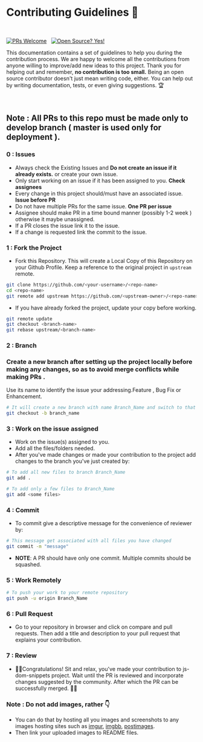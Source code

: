 # Contributing Guidelines 🤝

</br>

[![PRs Welcome](https://img.shields.io/badge/PRs-welcome-brightgreen.svg?style=flat-square)](http://makeapullrequest.com)
&nbsp;
[![Open Source? Yes!](https://badgen.net/badge/Open%20Source%20%3F/Yes%21/blue?icon=github)](https://github.com/Naereen/badges/)


This documentation contains a set of guidelines to help you during the contribution process.
We are happy to welcome all the contributions from anyone willing to improve/add new ideas to this project.
Thank you for helping out and remember, **no contribution is too small.**
Being an open source contributor doesn't just mean writing code, either. You can help out by writing documentation, tests, or even giving suggestions. 🏆

</br>

## Note : All PRs to this repo must be made only to develop branch ( master is used only for deployment ).

### 0 : Issues

- Always check the Existing Issues and **Do not create an issue if it already exists.** or create your own issue.
- Only start working on an issue if it has been assigned to you. **Check assignees**
- Every change in this project should/must have an associated issue. **Issue before PR**
- Do not have multiple PRs for the same issue. **One PR per issue**
- Assignee should make PR in a time bound manner (possibly 1-2 week ) otherwise it maybe unassigned.
- If a PR closes the issue link it to the issue.
- If a change is requested link the commit to the issue.



###  1 : Fork the Project

- Fork this Repository. This will create a Local Copy of this Repository on your Github Profile.
Keep a reference to the original project in `upstream` remote.  

```bash
git clone https://github.com/<your-username>/<repo-name>  
cd <repo-name>  
git remote add upstream https://github.com/<upstream-owner>/<repo-name>  
```   

- If you have already forked the project, update your copy before working.

```bash
git remote update
git checkout <branch-name>
git rebase upstream/<branch-name>
```  

###  2 : Branch

###    Create a new branch after setting up the project locally before making any changes, so as to avoid merge conflicts while making PRs .
Use its name to identify the issue your addressing.Feature , Bug Fix or Enhancement.

```bash
# It will create a new branch with name Branch_Name and switch to that branch 
git checkout -b branch_name
```

###  3 : Work on the issue assigned

- Work on the issue(s) assigned to you.
- Add all the files/folders needed.
- After you've made changes or made your contribution to the project add changes to the branch you've just created by:

```bash  
# To add all new files to branch Branch_Name  
git add .  

# To add only a few files to Branch_Name
git add <some files>
```

###  4 : Commit

- To commit give a descriptive message for the convenience of reviewer by:

```bash
# This message get associated with all files you have changed  
git commit -m "message"  
```

- **NOTE**: A PR should have only one commit. Multiple commits should be squashed.

###  5 : Work Remotely

```bash  
# To push your work to your remote repository
git push -u origin Branch_Name
```

###  6 : Pull Request

- Go to your repository in browser and click on compare and pull requests.
Then add a title and description to your pull request that explains your contribution.  


### 7 : Review

- 🎉🌟Congratulations! Sit and relax, you've made your contribution to js-dom-snippets project. Wait until the PR is reviewed and incorporate changes suggested by the community. After which the PR can be successfully merged.
🎉🎊


### Note : Do not add images, rather 👇 
- You can do that by hosting all you images and screenshots to any images hosting sites such as [imgur](https://imgur.com/), [imgbb](https://imgbb.com/), [postimages](https://postimages.org/).
- Then link your uploaded images to README files.
    